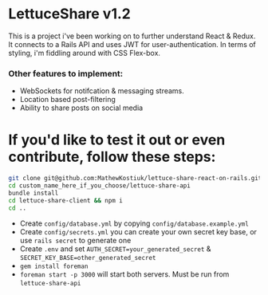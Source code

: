 # LettuceShare v1.2

This is a project i've been working on to further understand React & Redux. It connects to a Rails API and uses JWT for user-authentication. In terms of styling, i'm fiddling around with CSS Flex-box. 


### Other features to implement:

- WebSockets for notifcation & messaging streams.
- Location based post-filtering
- Ability to share posts on social media


# If you'd like to test it out or even contribute, follow these steps:

```bash
git clone git@github.com:MathewKostiuk/lettuce-share-react-on-rails.git custom_name_here_if_you_choose
cd custom_name_here_if_you_choose/lettuce-share-api
bundle install
cd lettuce-share-client && npm i
cd ..
```
- Create `config/database.yml` by copying `config/database.example.yml`
- Create `config/secrets.yml` you can create your own secret key base, or use  `rails secret` to generate one
- Create `.env` and set `AUTH_SECRET=your_generated_secret` & `SECRET_KEY_BASE=other_generated_secret`
- `gem install foreman`
- `foreman start -p 3000` will start both servers. Must be run from `lettuce-share-api`

 

